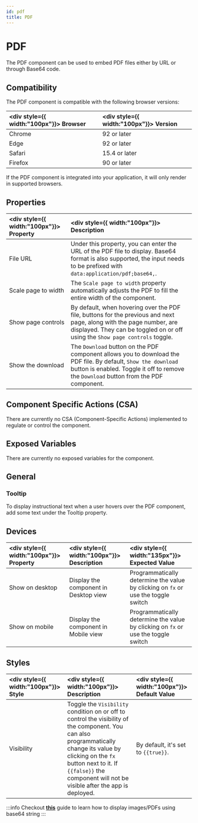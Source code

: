 ```yaml
---
id: pdf
title: PDF
---
```


# PDF

The PDF component can be used to embed PDF files either by URL or through Base64 code.

<div style={{paddingTop:'24px', paddingBottom:'24px'}}>

## Compatibility

The PDF component is compatible with the following browser versions: <br/>

| <div style={{ width:"100px"}}> Browser </div> | <div style={{ width:"100px"}}> Version </div> |
|:--------|:--------------------|
| Chrome  | 92 or later         |
| Edge    | 92 or later         |
| Safari  | 15.4 or later       |
| Firefox | 90 or later         |


If the PDF component is integrated into your application, it will only render in supported browsers.

</div>

<div style={{paddingTop:'24px', paddingBottom:'24px'}}>

## Properties

| <div style={{ width:"100px"}}> Property </div> | <div style={{ width:"100px"}}> Description </div> |
|:----------- |:------------|
| File URL | Under this property, you can enter the URL of the PDF file to display. Base64 format is also supported, the input needs to be prefixed with `data:application/pdf;base64,`. |
| Scale page to width | The `Scale page to width` property automatically adjusts the PDF to fill the entire width of the component. |
| Show page controls | By default, when hovering over the PDF file, buttons for the previous and next page, along with the page number, are displayed. They can be toggled on or off using the `Show page controls` toggle. |
| Show the download | The `Download` button on the PDF component allows you to download the PDF file. By default, `Show the download` button is enabled. Toggle it off to remove the `Download` button from the PDF component. |

</div>

<div style={{paddingTop:'24px', paddingBottom:'24px'}}>

## Component Specific Actions (CSA)

There are currently no CSA (Component-Specific Actions) implemented to regulate or control the component.

</div>

<div style={{paddingTop:'24px', paddingBottom:'24px'}}>

## Exposed Variables

There are currently no exposed variables for the component.

</div>

<div style={{paddingTop:'24px', paddingBottom:'24px'}}>

## General
### Tooltip

To display instructional text when a user hovers over the PDF component, add some text under the Tooltip property.

</div>

<div style={{paddingTop:'24px', paddingBottom:'24px'}}>

## Devices

| <div style={{ width:"100px"}}> Property   </div>       | <div style={{ width:"100px"}}>  Description           </div>                    | <div style={{ width:"135px"}}>  Expected Value </div>   |
| :-------------- | :---------------------------------------- | :------------------ |
| Show on desktop | Display the component in Desktop view | Programmatically determine the value by clicking on `fx` or use the toggle switch |
| Show on mobile  | Display the component in Mobile view  | Programmatically determine the value by clicking on `fx` or use the toggle switch |

</div>

<div style={{paddingTop:'24px', paddingBottom:'24px'}}>

## Styles

| <div style={{ width:"100px"}}> Style </div> | <div style={{ width:"100px"}}>  Description </div> | <div style={{ width:"100px"}}> Default Value </div> |
|:------------ |:-------------|:--------- |
| Visibility | Toggle the `Visibility` condition on or off to control the visibility of the component. You can also programmatically change its value by clicking on the `fx` button next to it. If `{{false}}` the component will not be visible after the app is deployed. | By default, it's set to `{{true}}`. |

:::info
Checkout **[this](/docs/how-to/loading-image-pdf-from-db)** guide to learn how to display images/PDFs using base64 string
:::

</div>